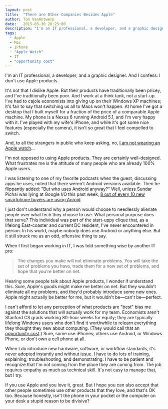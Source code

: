 ```yaml
---
layout: post
title:  "There are Other Companies Besides Apple"
author: Tom VanAntwerp
date:   2015-05-30 20:25:00
description: "I'm an IT professional, a developer, and a graphic designer. And I confess: I don't use Apple products."
tags:
  - Apple
  - Mac
  - iPhone
  - "Apple Watch"
  - IT
  - "opportunity cost"
---
```

I'm an IT professional, a developer, and a graphic designer. And I confess: I don't use Apple products.

It's not that I dislike Apple. But their products have traditionally been pricey, and I've traditionally been poor. And I work at a think tank, not a start-up. I've had to cajole economists into giving up on their Windows XP machines; it's fair to say that switching us all to Macs won't happen. At home I've got a desktop that I built myself for a fraction of the price of a comparable Apple machine. My phone is a Nexus 6 running Android 5.1, and I'm very happy with it. I've played with my wife's iPhone, and while it's got some nice features (especially the camera), it isn't so great that I feel compelled to switch.

And, to all the strangers in public who keep asking, no, [I am not wearing an Apple watch](http://tomvanantwerp.com/watch/)...

I'm not opposed to using Apple products. They are certainly well-designed. What frustrates me is the attitude of many people who are already 100% Apple users.

I was listening to one of my favorite podcasts when the guest, discussing apps he uses, noted that there weren't Android versions available. Then he flippantly added: "But who uses Android anyway?" Well, unless Sundar Pichai was lying at Google I/O this past week, [8 out of every 10 new smartphone buyers are using Anroid](http://blogs.wsj.com/digits/2015/05/28/googles-io-developers-conference-live-blog/#entry_55).

I just don't understand why a person would choose to needlessly alienate people over what tech they choose to use. What personal purpose does that serve? This individual was part of the start-uppy clique that, as a lifelong East-coaster and current DC resident, I've never encountered in person. In his world, maybe nobody does use Android or anything else. But it still struck me as an odd, offensive thing to say.

When I first began working in IT, I was told something wise by another IT pro:

> The changes you make will not eliminate problems. You will take the set of problems you have, trade them for a new set of problems, and hope that you're better on net.

Hearing some people talk about Apple products, I wonder if understand this. Sure, Apple's goods might make me better on net. But they wouldn't eliminate all my problems, and they'd probably introduce some new ones. Apple might actually be better for me, but it wouldn't be—can't be—perfect.

I can't afford to let any perception of what products are "best" bias me against the solutions that will actually work for my team. Economists aren't Stanford CS grads working 80-hour weeks for equity; they are typically lifelong Windows users who don't find it worthwhile to relearn everything they thought they new about computing. (They would call that an [opportunity cost](https://en.wikipedia.org/wiki/Opportunity_cost).) Sure, some use iPhones; others use Android, or Windows Phone, or don't own a cell phone at all.

When I do introduce new hardware, software, or workflow standards, it's never adopted instantly and without issue. I have to do lots of training, explaining, troubleshooting, and demonstrating. I have to be patient and recognize that I'm not coming from the place they are coming from. The job requires empathy as much as technical skill. It's not easy to manage that, but I try.

If you use Apple and you love it, great. But I hope you can also accept that other people sometimes use other products that they love, and that's OK too. Because honestly, isn't the phone in your pocket or the computer on your desk a stupid reason to be divisive?
